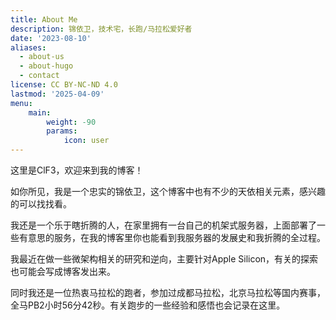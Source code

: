 ```yaml
---
title: About Me
description: 锦依卫，技术宅，长跑/马拉松爱好者
date: '2023-08-10'
aliases:
  - about-us
  - about-hugo
  - contact
license: CC BY-NC-ND 4.0
lastmod: '2025-04-09'
menu:
    main: 
        weight: -90
        params:
            icon: user
---
```


这里是ClF3，欢迎来到我的博客！

如你所见，我是一个忠实的锦依卫，这个博客中也有不少的天依相关元素，感兴趣的可以找找看。

我还是一个乐于瞎折腾的人，在家里拥有一台自己的机架式服务器，上面部署了一些有意思的服务，在我的博客里你也能看到我服务器的发展史和我折腾的全过程。

我最近在做一些微架构相关的研究和逆向，主要针对Apple Silicon，有关的探索也可能会写成博客发出来。

同时我还是一位热衷马拉松的跑者，参加过成都马拉松，北京马拉松等国内赛事，全马PB2小时56分42秒。有关跑步的一些经验和感悟也会记录在这里。